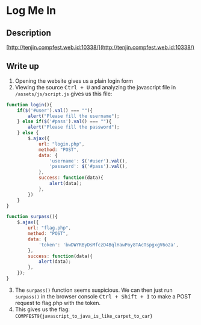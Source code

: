 Log Me In
=========

## Description
[http://tenjin.compfest.web.id:10338/](http://tenjin.compfest.web.id:10338/)

## Write up
1. Opening the website gives us a plain login form
2. Viewing the source <kbd>Ctrl + U</kbd> and analyzing the javascript file in `/assets/js/script.js` gives us this file:

```javascript
function login(){
	if($('#user').val() === ""){
		alert("Please fill the username");
	} else if($('#pass').val() === ""){
		alert("Please fill the password");
	} else {
		$.ajax({
			url: "login.php",
			method: "POST",
			data: {
				'username': $('#user').val(),
				'password': $('#pass').val(),
			},
			success: function(data){
				alert(data);
			},
		})
	}
}

function surpass(){
	$.ajax({
		url: "flag.php",
		method: "POST",
		data: {
			'token': 'bwDWYRByDsMfczD4BqlHawPoy8TAcTspgxgV6o2a',
		},
		success: function(data){
			alert(data);
		},
	});
}
```

3. The `surpass()` function seems suspicious. We can then just run `surpass()` in the browser console <kbd>Ctrl + Shift + I</kbd> to make a POST request to flag.php with the token.
4. This gives us the flag: `COMPFEST9{javascript_to_java_is_like_carpet_to_car}`

